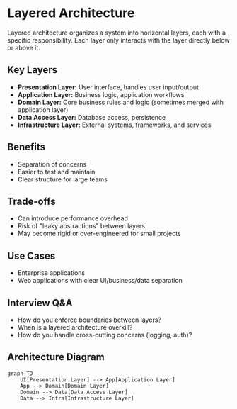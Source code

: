 # Layered Architecture

Layered architecture organizes a system into horizontal layers, each with a specific responsibility. Each layer only interacts with the layer directly below or above it.

## Key Layers
- **Presentation Layer:** User interface, handles user input/output
- **Application Layer:** Business logic, application workflows
- **Domain Layer:** Core business rules and logic (sometimes merged with application layer)
- **Data Access Layer:** Database access, persistence
- **Infrastructure Layer:** External systems, frameworks, and services

## Benefits
- Separation of concerns
- Easier to test and maintain
- Clear structure for large teams

## Trade-offs
- Can introduce performance overhead
- Risk of "leaky abstractions" between layers
- May become rigid or over-engineered for small projects

## Use Cases
- Enterprise applications
- Web applications with clear UI/business/data separation

## Interview Q&A
- How do you enforce boundaries between layers?
- When is a layered architecture overkill?
- How do you handle cross-cutting concerns (logging, auth)?

## Architecture Diagram
```mermaid
graph TD
    UI[Presentation Layer] --> App[Application Layer]
    App --> Domain[Domain Layer]
    Domain --> Data[Data Access Layer]
    Data --> Infra[Infrastructure Layer]
```
